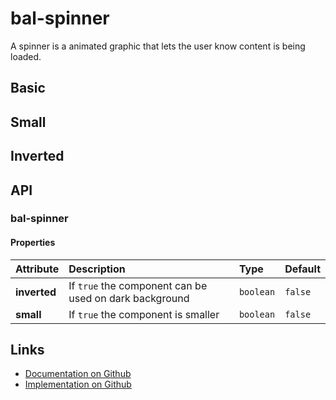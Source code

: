 # bal-spinner

<!-- START: human documentation top -->

A spinner is a animated graphic that lets the user know content is being loaded.

<!-- END: human documentation top -->

## Basic

<ClientOnly><docs-demo-bal-spinner-95></docs-demo-bal-spinner-95></ClientOnly>


## Small

<ClientOnly><docs-demo-bal-spinner-96></docs-demo-bal-spinner-96></ClientOnly>


## Inverted

<ClientOnly><docs-demo-bal-spinner-97></docs-demo-bal-spinner-97></ClientOnly>



## API

### bal-spinner

#### Properties

| Attribute    | Description                                            | Type      | Default |
| :----------- | :----------------------------------------------------- | :-------- | :------ |
| **inverted** | If `true` the component can be used on dark background | `boolean` | `false` |
| **small**    | If `true` the component is smaller                     | `boolean` | `false` |



<!-- START: human documentation bottom -->

<!-- END: human documentation bottom -->


## Links

* [Documentation on Github](https://github.com/baloise/design-system/blob/master/docs/src/components/components/bal-spinner.md)
* [Implementation on Github](https://github.com/baloise/design-system/blob/master/packages/components/src/components/bal-spinner)
